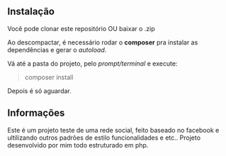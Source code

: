 ## Instalação
Você pode clonar este repositório OU baixar o .zip

Ao descompactar, é necessário rodar o **composer** pra instalar as dependências e gerar o *autoload*.

Vá até a pasta do projeto, pelo *prompt/terminal* e execute:
> composer install

Depois é só aguardar.

## Informações 

Este é um projeto teste de uma rede social, feito baseado no facebook e ultilizando outros padrões de estilo funcionalidades e etc..
Projeto desenvolvido por mim todo estruturado em php.